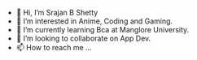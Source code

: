 - 👋 Hi, I’m Srajan B Shetty
- 👀 I’m interested in Anime, Coding and Gaming.
- 🌱 I’m currently learning Bca at Manglore University.
- 💞️ I’m looking to collaborate on App Dev.
- 📫 How to reach me ...
    
<!---
entity-cosmos/entity-cosmos is a ✨ special ✨ repository because its `README.md` (this file) appears on your GitHub profile.
You can click the Preview link to take a look at your changes.
--->
